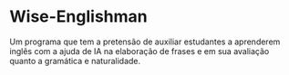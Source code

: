 # Wise-Englishman
Um programa que tem a pretensão de auxiliar estudantes a aprenderem inglês com a ajuda de IA na elaboração de frases e em sua avaliação quanto a gramática e naturalidade.
